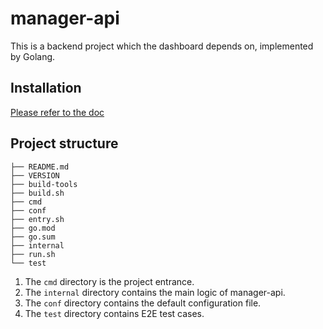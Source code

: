 <!--
-->

# manager-api

This is a backend project which the dashboard depends on, implemented by Golang.

## Installation

[Please refer to the doc](../README.md)

## Project structure

```text
├── README.md
├── VERSION
├── build-tools
├── build.sh
├── cmd
├── conf
├── entry.sh
├── go.mod
├── go.sum
├── internal
├── run.sh
└── test
```

1. The `cmd` directory is the project entrance.
2. The `internal` directory contains the main logic of manager-api.
3. The `conf` directory contains the default configuration file.
4. The `test` directory contains E2E test cases.
